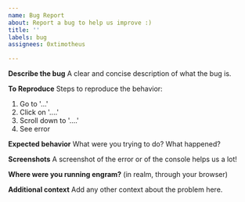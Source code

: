 ```yaml
---
name: Bug Report
about: Report a bug to help us improve :)
title: ''
labels: bug
assignees: 0xtimotheus

---
```


**Describe the bug**
A clear and concise description of what the bug is.

**To Reproduce**
Steps to reproduce the behavior:
1. Go to '...'
2. Click on '....'
3. Scroll down to '....'
4. See error

**Expected behavior**
What were you trying to do? What happened?

**Screenshots**
A screenshot of the error or of the console helps us a lot!

**Where were you running engram?** 
(in realm, through your browser)

**Additional context**
Add any other context about the problem here.
